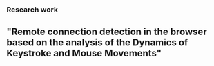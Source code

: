 ### Research work
## "Remote connection detection in the browser based on the analysis of the Dynamics of Keystroke and Mouse Movements"
